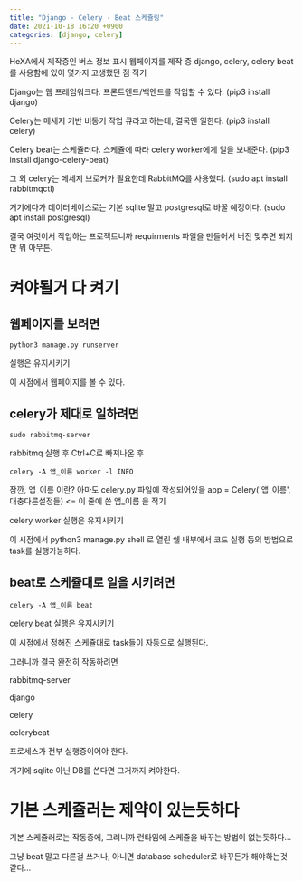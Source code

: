 ```yaml
---
title: "Django - Celery - Beat 스케쥴링"
date: 2021-10-18 16:20 +0900
categories: [django, celery]
---
```


HeXA에서 제작중인 버스 정보 표시 웹페이지를 제작 중 django, celery, celery beat를 사용함에 있어 몇가지 고생했던 점 적기

Django는 웹 프레임워크다. 프론트엔드/백엔드를 작업할 수 있다. (pip3 install django)

Celery는 메세지 기반 비동기 작업 큐라고 하는데, 결국엔 일한다. (pip3 install celery)

Celery beat는 스케쥴러다. 스케쥴에 따라 celery worker에게 일을 보내준다. (pip3 install django-celery-beat)

그 외 celery는 메세지 브로커가 필요한데 RabbitMQ를 사용했다. (sudo apt install rabbitmqctl)

거기에다가 데이터베이스로는 기본 sqlite 말고 postgresql로 바꿀 예정이다. (sudo apt install postgresql)

결국 여럿이서 작업하는 프로젝트니까 requirments 파일을 만들어서 버전 맞추면 되지만 뭐 아무튼.

# 켜야될거 다 켜기

## 웹페이지를 보려면

```
python3 manage.py runserver
```

실행은 유지시키기

이 시점에서 웹페이지를 볼 수 있다.

## celery가 제대로 일하려면

```
sudo rabbitmq-server
```

rabbitmq 실행 후 Ctrl+C로 빠져나온 후

```
celery -A 앱_이름 worker -l INFO
```

잠깐, 앱_이름 이란? 아마도 celery.py 파일에 작성되어있을 app = Celery('앱_이름', 대충다른설정들) <= 이 줄에 쓴 앱_이름 을 적기

celery worker 실행은 유지시키기

이 시점에서 python3 manage.py shell 로 열린 쉘 내부에서 코드 실행 등의 방법으로 task를 실행가능하다.

## beat로 스케쥴대로 일을 시키려면

```
celery -A 앱_이름 beat
```

celery beat 실행은 유지시키기

이 시점에서 정해진 스케쥴대로 task들이 자동으로 실행된다.


그러니까 결국 완전히 작동하려면

rabbitmq-server

django

celery

celerybeat

프로세스가 전부 실행중이어야 한다.

거기에 sqlite 아닌 DB를 쓴다면 그거까지 켜야한다.

# 기본 스케쥴러는 제약이 있는듯하다

기본 스케쥴러로는 작동중에, 그러니까 런타임에 스케쥴을 바꾸는 방법이 없는듯하다...

그냥 beat 말고 다른걸 쓰거나, 아니면 database scheduler로 바꾸든가 해야하는것같다...
